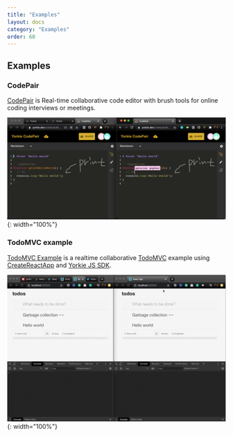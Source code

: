 ```yaml
---
title: "Examples"
layout: docs
category: "Examples"
order: 60
---
```


## Examples

### CodePair

[CodePair](https://codepair.yorkie.dev) is Real-time collaborative code editor with brush tools for online coding interviews or meetings.

![Yorkie CodePair](/images/codepair.png){: width="100%"}

### TodoMVC example

[TodoMVC Example](https://github.com/yorkie-team/yorkie-react-todomvc) is a realtime collaborative [TodoMVC](https://todomvc.com/) example using [CreateReactApp](https://reactjs.org/docs/create-a-new-react-app.html) and [Yorkie JS SDK](https://github.com/yorkie-team/yorkie-js-sdk).

![TodoMVC Example](/images/todomvc.gif){: width="100%"}
